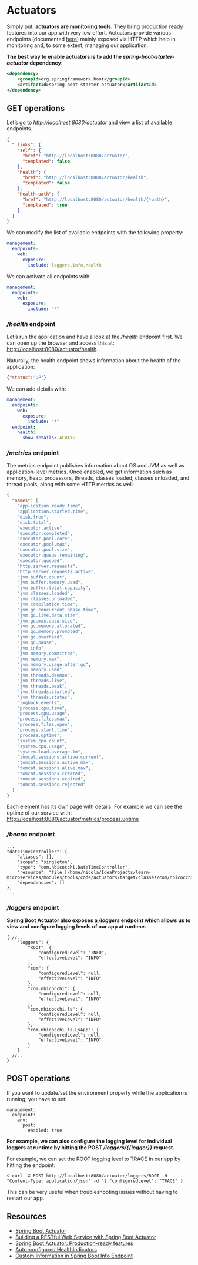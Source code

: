 # Actuators

Simply put, **actuators are monitoring tools**. They bring production ready features into our app with very low effort. Actuators provide various endpoints (documented [here](https://docs.spring.io/spring-boot/docs/current/reference/htmlsingle/#production-ready-endpoints)) mainly exposed via HTTP which help in monitoring and, to some extent, managing our application. 

**The best way to enable actuators is to add the _spring-boot-starter-actuator_ dependency**:

```xml
<dependency>
    <groupId>org.springframework.boot</groupId>
    <artifactId>spring-boot-starter-actuator</artifactId>
</dependency>
```

## GET operations

Let’s go to _http://localhost:8080/actuator_ and view a list of available endpoints. 

```json
{
  "_links": {
    "self": {
      "href": "http://localhost:8080/actuator",
      "templated": false
    },
    "health": {
      "href": "http://localhost:8080/actuator/health",
      "templated": false
    },
    "health-path": {
      "href": "http://localhost:8080/actuator/health/{*path}",
      "templated": true
    }
  }
}
```

We can modify the list of available endpoints with the following property:

```yaml
management:
  endpoints:
    web:
      exposure:
        include: loggers,info,health
```

We can activate all endpoints with:

```yaml
management:
  endpoints:
    web:
      exposure:
        include: "*"
```

### _/health_ endpoint

Let’s run the application and have a look at the _/health_ endpoint first. We can open up the browser and access this at: [http://localhost:8080/actuator/health](http://localhost:8080/actuator/health).

Naturally, the health endpoint shows information about the health of the application:

```json
{"status":"UP"}
```

We can add details with:

```yaml
management:
  endpoints:
    web:
      exposure:
        include: "*"
  endpoint:
    health:
      show-details: ALWAYS
```

### _/metrics_ endpoint
The metrics endpoint publishes information about OS and JVM as well as application-level metrics. Once enabled, we get information such as memory, heap, processors, threads, classes loaded, classes unloaded, and thread pools, along with some HTTP metrics as well.

```json
{
  "names": [
    "application.ready.time",
    "application.started.time",
    "disk.free",
    "disk.total",
    "executor.active",
    "executor.completed",
    "executor.pool.core",
    "executor.pool.max",
    "executor.pool.size",
    "executor.queue.remaining",
    "executor.queued",
    "http.server.requests",
    "http.server.requests.active",
    "jvm.buffer.count",
    "jvm.buffer.memory.used",
    "jvm.buffer.total.capacity",
    "jvm.classes.loaded",
    "jvm.classes.unloaded",
    "jvm.compilation.time",
    "jvm.gc.concurrent.phase.time",
    "jvm.gc.live.data.size",
    "jvm.gc.max.data.size",
    "jvm.gc.memory.allocated",
    "jvm.gc.memory.promoted",
    "jvm.gc.overhead",
    "jvm.gc.pause",
    "jvm.info",
    "jvm.memory.committed",
    "jvm.memory.max",
    "jvm.memory.usage.after.gc",
    "jvm.memory.used",
    "jvm.threads.daemon",
    "jvm.threads.live",
    "jvm.threads.peak",
    "jvm.threads.started",
    "jvm.threads.states",
    "logback.events",
    "process.cpu.time",
    "process.cpu.usage",
    "process.files.max",
    "process.files.open",
    "process.start.time",
    "process.uptime",
    "system.cpu.count",
    "system.cpu.usage",
    "system.load.average.1m",
    "tomcat.sessions.active.current",
    "tomcat.sessions.active.max",
    "tomcat.sessions.alive.max",
    "tomcat.sessions.created",
    "tomcat.sessions.expired",
    "tomcat.sessions.rejected"
  ]
}
```

Each element has its own page with details. For example we can see the uptime of our service with:
[http://localhost:8080/actuator/metrics/process.uptime](http://localhost:8080/actuator/metrics/process.uptime)

### _/beans_ endpoint

```text
...
"dateTimeController": {
    "aliases": [],
    "scope": "singleton",
    "type": "com.nbicocchi.DateTimeController",
    "resource": "file [/home/nicola/IdeaProjects/learn-microservices/modules/tools/code/actuators/target/classes/com/nbicocchi/DateTimeController.class]",
    "dependencies": []
},
...
```

### _/loggers_ endpoint

**Spring Boot Actuator also exposes a _/loggers_ endpoint which allows us to view and configure logging levels of our app at runtime.**

```
{ //...
    "loggers": {
        "ROOT": {
            "configuredLevel": "INFO",
            "effectiveLevel": "INFO"
        },
        "com": {
            "configuredLevel": null,
            "effectiveLevel": "INFO"
        },
        "com.nbicocchi": {
            "configuredLevel": null,
            "effectiveLevel": "INFO"
        },
        "com.nbicocchi.ls": {
            "configuredLevel": null,
            "effectiveLevel": "INFO"
        },
        "com.nbicocchi.ls.LsApp": {
            "configuredLevel": null,
            "effectiveLevel": "INFO"
        }
    }
  //...    
}
```

## POST operations

If you want to update/set the environment property while the application is running, you have to set:

```
management:
  endpoint:
    env:
      post:
        enabled: true
```

**For example, we can also configure the logging level for individual loggers at runtime by hitting the POST _/loggers/{{logger}}_ request.**

For example, we can set the ROOT logging level to TRACE in our app by hitting the endpoint:

```
$ curl -X POST http://localhost:8080/actuator/loggers/ROOT -H "Content-Type: application/json" -d '{ "configuredLevel": "TRACE" }'
```

This can be very useful when troubleshooting issues without having to restart our app.


## Resources
- [Spring Boot Actuator](https://www.baeldung.com/spring-boot-actuators)
- [Building a RESTful Web Service with Spring Boot Actuator](https://spring.io/guides/gs/actuator-service/)
- [Spring Boot Actuator: Production-ready features](https://docs.spring.io/spring-boot/docs/current/reference/htmlsingle/#production-ready)
- [Auto-configured HealthIndicators](https://docs.spring.io/spring-boot/docs/current/reference/html/production-ready-features.html#production-ready-health-indicators)
- [Custom Information in Spring Boot Info Endpoint](https://www.baeldung.com/spring-boot-info-actuator-custom)
